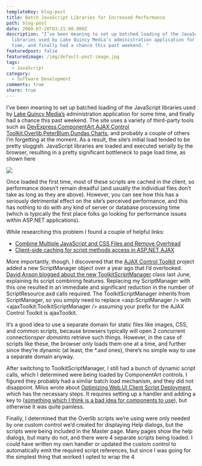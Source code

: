 ```yaml
---
templateKey: blog-post
title: Batch JavaScript Libraries for Increased Performance
path: blog-post
date: 2008-07-28T03:21:00.000Z
description: "I’ve been meaning to set up batched loading of the JavaScript
  libraries used by Lake Quincy Media’s administration application for some
  time, and finally had a chance this past weekend. "
featuredpost: false
featuredimage: /img/default-post-image.jpg
tags:
  - JavaScript
category:
  - Software Development
comments: true
share: true
---
```

I’ve been meaning to set up batched loading of the JavaScript libraries used by [Lake Quincy Media’s](http://lakequincy.com/) administration application for some time, and finally had a chance this past weekend. The site uses a variety of third-party tools such as [DevExpress](http://devexpress.com/),[ComponentArt](http://componentart.com/),[AJAX Control Toolkit](http://www.codeplex.com/AjaxControlToolkit),[Overlib](http://www.bosrup.com/web/overlib),[PeterBlum](http://peterblum.com/),[Dundas Charts](http://dundas.com/), and probably a couple of others I’m forgetting at the moment. As a result, the site’s initial load tended to be pretty sluggish. JavaScript libraries are loaded and executed serially by the browser, resulting in a pretty significant bottleneck to page load time, as shown here

![](/img/java-script1.png)

Once loaded the first time, most of these scripts are cached in the client, so performance doesn’t remain dreadful (and usually the individual files don’t take as long as they are above). However, you can see how this has a seriously detrimental effect on the site’s perceived performance, and this has nothing to do with any kind of server or database processing time (which is typically the first place folks go looking for performance issues within ASP.NET applications).

While researching this problem I found a couple of helpful links:

* [Combine Multiple JavaScript and CSS Files and Remove Overhead](http://geekswithblogs.net/rashid/archive/2007/07/25/Combine-Multiple-JavaScript-and-CSS-Files-and-Remove-Overheads.aspx)
* [Client-side caching for script methods access in ASP.NET AJAX](http://www.codeproject.com/KB/ajax/ScriptMethodClientCache.aspx)

More importantly, though, I discovered that the [AJAX Control Toolkit](http://www.codeplex.com/AjaxControlToolkit) project added a new ScriptManager object over a year ago that I’d overlooked. [David Anson blogged about the new ToolkitScriptManager](http://blogs.msdn.com/delay/archive/2007/06/11/script-combining-made-easy-overview-of-the-ajax-control-toolkit-s-toolkitscriptmanager.aspx) class last June, explaining its script combining features. Replacing my ScriptManager with this one resulted in an immediate and significant reduction in the number of ScriptResource.axd calls required. The ToolkitScriptManager inherits from ScriptManager, so you simply need to replace <asp:ScriptManager /> with <ajaxToolkit:ToolkitScriptManager /> assuming your prefix for the AJAX Control Toolkit is ajaxToolkit.

It’s a good idea to use a separate domain for static files like images, CSS, and common scripts, because browsers typically will open 2 concurrent connections*per domain*to retrieve such things. However, in the case of scripts like these, the browser only loads them one at a time, and further since they’re dynamic (at least, the *.axd ones), there’s no simple way to use a separate domain anyway.

After switching to ToolkitScriptManager, I still had a bunch of dynamic script calls, which I determined were being loaded by ComponentArt controls. I figured they probably had a similar batch load mechanism, and they did not disappoint. Milos wrote about [Optimizing Web.UI Client Script Deployment](http://www.componentart.com/BLOGS/milos/archive/2007/10/29/optimizing-web-ui-client-script-deployment.aspx), which has the necessary steps. It requires setting up a handler and adding a key to <appSettings /> ([something which I think is a bad idea for components to use](https://ardalis.com/avoid-appsettings-usage-in-controls-or-shared-libraries)), but otherwise it was quite painless.

Finally, I determined that the Overlib scripts we’re using were only needed by one custom control we’d created for displaying Help dialogs, but the scripts were being included in the Master page. Many pages show the help dialogs, but many do not, and there were 4 separate scripts being loaded. I could have written my own handler or updated the custom control to automatically emit the required script references, but since I was going for the simplest thing that worked I opted to wrap the 4 <script /> tags in an ASP.NET Panel control and set its visibility to a property on the common base page. I then set this property to true from my Help control’s Page property, after casting it to our base page class using the as keyword to ensure type safety.

The end result is shown here

![](/img/java-script2.png)

The scripts are still loaded serially, but there are far fewer of them, so the overall page load time is dramatically reduced. In this case I had to look at three different approaches for three different sets of scripts that I was using. However, it’s possible to use an HttpModule to look at all of the resources on the page and batch them up into fewer requests. The links I listed above show some of this, but if you want an off-the-shelf solution, check out the [Runtime Page Optimizer from ActionThis](http://runtimepageoptimizer.com/), which will do this and more. The product is still in beta, but it offers 9 different page load optimizations that take script, css, and even images and batch them up on the server and request them as fewer, larger chunks on the client. I’ve tested it and it’s not quite 100% ready to go for my needs, but that’s mainly because of some conflicts with the many different third-party tools I’m using. On simpler pages, **it just works**, so check it out if you want a simple solution to batching up scripts and other files to improve performance of your web application.